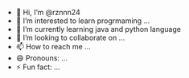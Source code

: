 - 👋 Hi, I’m @rznnn24
- 👀 I’m interested to learn progrmaming ...
- 🌱 I’m currently learning java and python language
- 💞️ I’m looking to collaborate on ...
- 📫 How to reach me ...
- 😄 Pronouns: ...
- ⚡ Fun fact: ...

<!---
rznnn24/rznnn24 is a ✨ special ✨ repository because its `README.md` (this file) appears on your GitHub profile.
You can click the Preview link to take a look at your changes.
--->
